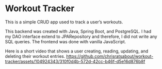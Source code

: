# Workout Tracker
This is a simple CRUD app used to track a user’s workouts.

This backend was created with Java, Spring Boot, and PostgreSQL. I had my DAO interface extend to JPARepository and therefore, I did not write any SQL queries. The frontend was done with vanilla JavaScript.

Here is a short video that shows a user creating, reading, updating, and deleting their workout entries.
https://github.com/chrisratsabout/workout-tracker/assets/104924343/310f0d4b-572d-42cc-b46f-d5e16d876b8f

